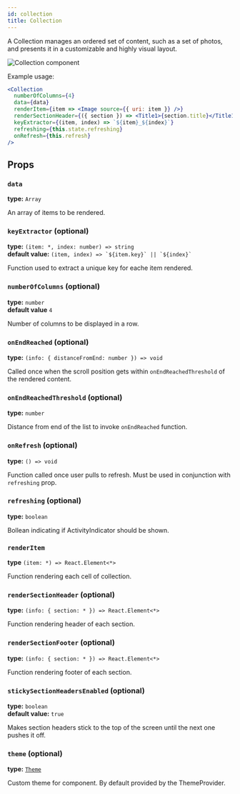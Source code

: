 ```yaml
---
id: collection
title: Collection
---
```


A Collection manages an ordered set of content, such as a set of photos, and presents it in a customizable and highly visual layout.

![Collection component](assets/collection.gif)

Example usage: 
```jsx
<Collection
  numberOfColumns={4}
  data={data}
  renderItem={item => <Image source={{ uri: item }} />}
  renderSectionHeader={({ section }) => <Title1>{section.title}</Title1>}
  keyExtractor={(item, index) => `${item}_${index}`}
  refreshing={this.state.refreshing}
  onRefresh={this.refresh}
/>
```

## Props

### `data`  
**type:** `Array`

An array of items to be rendered.

### `keyExtractor` (optional)  
**type:** `(item: *, index: number) => string`  
**default value:** ```(item, index) => `${item.key}` || `${index}` ```

Function used to extract a unique key for eache item rendered.

### `numberOfColumns` (optional)  
**type:** `number`  
**default value** `4`

Number of columns to be displayed in a row.


### `onEndReached` (optional)  
**type:** `(info: { distanceFromEnd: number }) => void`  

Called once when the scroll position gets within `onEndReachedThreshold` of the rendered content.

### `onEndReachedThreshold` (optional)  
**type:** `number`  

Distance from end of the list to invoke `onEndReached` function.

### `onRefresh` (optional)
**type:** `() => void`  

Function called once user pulls to refresh. Must be used in conjunction with `refreshing` prop.

### `refreshing` (optional)
**type:** `boolean`

Bollean indicating if ActivityIndicator should be shown.

### `renderItem`
**type** `(item: *) => React.Element<*>`

Function rendering each cell of collection.

### `renderSectionHeader` (optional)
**type:** `(info: { section: * }) => React.Element<*>`

Function rendering header of each section.

### `renderSectionFooter` (optional)  
**type:** `(info: { section: * }) => React.Element<*>`  

Function rendering footer of each section.


### `stickySectionHeadersEnabled` (optional)  
**type:** `boolean`  
**default value:** `true`  

Makes section headers stick to the top of the screen until the next one pushes it off.

### `theme` (optional)
**type:** [`Theme`](theme.html)

Custom theme for component. By default provided by the ThemeProvider.

